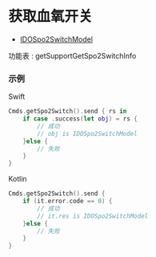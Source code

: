 # 获取血氧开关

* [IDOSpo2SwitchModel](../model/IDOSpo2SwitchModel.md)

功能表 : getSupportGetSpo2SwitchInfo

### 示例

Swift

```swift
Cmds.getSpo2Switch().send { rs in
    if case .success(let obj) = rs {
        // 成功
        // obj is IDOSpo2SwitchModel
    }else {
        // 失败
    }
}
```

Kotlin

```kotlin
Cmds.getSpo2Switch().send {
    if (it.error.code == 0) {
        // 成功
        // it.res is IDOSpo2SwitchModel
    }else {
        // 失败
    }
}
```

